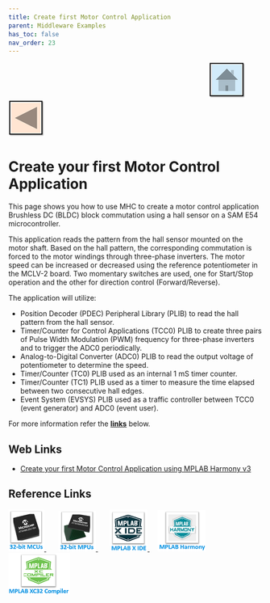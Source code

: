 ```yaml
---
title: Create first Motor Control Application
parent: Middleware Examples
has_toc: false
nav_order: 23
---
```


&nbsp;&nbsp;&nbsp;&nbsp;&nbsp;&nbsp;&nbsp;&nbsp;&nbsp;&nbsp;&nbsp;&nbsp;&nbsp;&nbsp;&nbsp;&nbsp;&nbsp;&nbsp;&nbsp;&nbsp;&nbsp;&nbsp;&nbsp;&nbsp;&nbsp;&nbsp;&nbsp;&nbsp; &nbsp;&nbsp;&nbsp;&nbsp;&nbsp;&nbsp;&nbsp;&nbsp;&nbsp;&nbsp;&nbsp;&nbsp;&nbsp;&nbsp;&nbsp;&nbsp;&nbsp;&nbsp;&nbsp;&nbsp;&nbsp;&nbsp;&nbsp;&nbsp;&nbsp;&nbsp;&nbsp;&nbsp;&nbsp;&nbsp;&nbsp;&nbsp;&nbsp;&nbsp;&nbsp;&nbsp;&nbsp;&nbsp;&nbsp;&nbsp;&nbsp;&nbsp;&nbsp;&nbsp;&nbsp;&nbsp;&nbsp;&nbsp;&nbsp;&nbsp;&nbsp;&nbsp;&nbsp;&nbsp;&nbsp;&nbsp;&nbsp;&nbsp;&nbsp;&nbsp;&nbsp;&nbsp;&nbsp;&nbsp;&nbsp;&nbsp;&nbsp;&nbsp;&nbsp;&nbsp;&nbsp;&nbsp;[<img src="../../r_images/quick_home.png" title="Home">](../../../readme.md) [<img src="../../r_images/quick_back.png"  title="Back">](../readme.md)

# Create your first Motor Control Application

This page shows you how to use MHC to create a motor control application Brushless DC (BLDC) block commutation using a hall sensor on a SAM E54 microcontroller.

This application reads the pattern from the hall sensor mounted on the motor shaft. Based on the hall pattern, the corresponding commutation is forced to the motor windings through three-phase inverters. The motor speed can be increased or decreased using the reference potentiometer in the MCLV-2 board. Two momentary switches are used, one for Start/Stop operation and the other for direction control (Forward/Reverse).  

The application will utilize:

- Position Decoder (PDEC) Peripheral Library (PLIB) to read the hall pattern from the hall sensor.
- Timer/Counter for Control Applications (TCC0) PLIB to create three pairs of Pulse Width Modulation (PWM) frequency for three-phase inverters and to trigger the ADC0 periodically.  
- Analog-to-Digital Converter (ADC0) PLIB to read the output voltage of potentiometer to determine the speed.  
- Timer/Counter (TC0) PLIB used as an internal 1 mS timer counter.  
- Timer/Counter (TC1) PLIB used as a timer to measure the time elapsed between two consecutive hall edges.  
- Event System (EVSYS) PLIB used as a traffic controller between TCC0 (event generator) and ADC0 (event user).

For more information refer the **[links](#Web-Links)** below.

## <a id="Web-Links"> </a>
## Web Links

- <a href="https://microchipdeveloper.com/harmony3:motor-control-getting-started-training-module" target="_blank">Create your first Motor Control Application using MPLAB Harmony v3</a>

## Reference Links
[<a href="https://www.microchip.com/design-centers/32-bit" target="_blank"> <img src="../../r_images/32_bit_mcus.png"> </a>]()  &nbsp; &nbsp; &nbsp; [<a href="https://www.microchip.com/design-centers/32-bit-mpus" target="_blank"> <img src="../../r_images/32_bit_mpus.png"> </a>]()  &nbsp; &nbsp; &nbsp; [<a href="https://www.microchip.com/mplab/mplab-x-ide" target="_blank"> <img src="../../r_images/mplab_x_ide.png"> </a>]()  &nbsp; &nbsp; [<a href="https://www.microchip.com/mplab/mplab-harmony" target="_blank"> <img src="../../r_images/mplab_harmony.png"> </a>]() [<a href="https://www.microchip.com/mplab/compilers" target="_blank"> <img src="../../r_images/mplab_compiler.png"> </a>]()  
